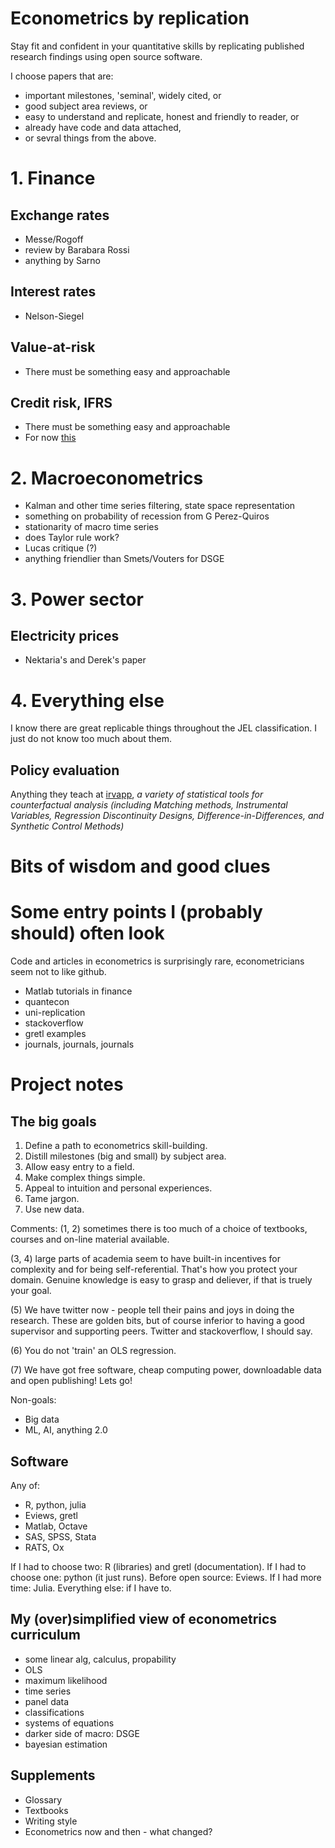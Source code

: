 # Econometrics by replication

Stay fit and confident in your quantitative skills by replicating published research findings using open source software. 

I choose papers that are:

- important milestones, 'seminal', widely cited, or
- good subject area reviews, or
- easy to understand and replicate, honest and friendly to reader, or
- already have code and data attached,
- or sevral things from the above. 

# 1. Finance

## Exchange rates

- Messe/Rogoff
- review by Barabara Rossi
- anything by Sarno 

## Interest rates

- Nelson-Siegel 

## Value-at-risk

- There must be something easy and approachable

## Credit risk, IFRS

- There must be something easy and approachable 
- For now [this](https://www.mathworks.com/campaigns/offers/ifrs-9-cecl-model-regulations-compliance.html)

# 2. Macroeconometrics

- Kalman and other time series filtering, state space representation
- something on probability of recession from G Perez-Quiros
- stationarity of macro time series
- does Taylor rule work?
- Lucas critique (?)
- anything friendlier than Smets/Vouters for DSGE

# 3. Power sector

## Electricity prices

- Nektaria's and Derek's paper

# 4. Everything else

I know there are great replicable things throughout the JEL classification. I just do not know too much about them. 

## Policy evaluation

Anything they teach at [irvapp](https://irvapp.fbk.eu/trainings/detail/14117/irvapp-winter-school-2019-fundamentals-and-methods-for-impact-evaluation-of-public-policies-2019/), *a variety of statistical tools for counterfactual analysis (including Matching methods, Instrumental Variables, Regression Discontinuity Designs, Difference-in-Differences, and Synthetic Control Methods)*

# Bits of wisdom and good clues

# Some entry points I (probably should) often look 

Code and articles in econometrics is surprisingly rare,
econometricians seem not to like github. 

- Matlab tutorials in finance
- quantecon
- uni-replication 
- stackoverflow
- gretl examples
- journals, journals, journals

# Project notes 

## The big goals

1. Define a path to econometrics skill-building.  
2. Distill milestones (big and small) by subject area. 
3. Allow easy entry to a field.
4. Make complex things simple. 
5. Appeal to intuition and personal experiences. 
6. Tame jargon.
7. Use new data.

Comments:
(1, 2) sometimes there is too much of a choice of textbooks, courses and on-line material available.  

(3, 4) large parts of academia seem to have built-in incentives for complexity and for being self-referential. 
       That's how you protect your domain. Genuine knowledge is easy to grasp and deliever, if that is truely 
       your goal. 

(5) We have twitter now - people tell their pains and joys in doing the research. These are golden bits,
    but of course inferior to having a good supervisor and supporting peers. Twitter and stackoverflow, 
    I should say.    

(6) You do not 'train' an OLS regression.

(7) We have got free software, cheap computing power, downloadable data and open publishing! Lets go!

Non-goals:
- Big data 
- ML, AI, anything 2.0 

## Software

Any of: 

- R, python, julia
- Eviews, gretl
- Matlab, Octave
- SAS, SPSS, Stata
- RATS, Ox

If I had to choose two: R (libraries) and gretl (documentation).
If I had to choose one: python (it just runs).
Before open source: Eviews.
If I had more time: Julia.
Everything else: if I have to. 

## My (over)simplified view of econometrics curriculum

- some linear alg, calculus, propability
- OLS
- maximum likelihood
- time series
- panel data
- classifications
- systems of equations
- darker side of macro: DSGE
- bayesian estimation

## Supplements

- Glossary
- Textbooks
- Writing style
- Econometrics now and then - what changed?

